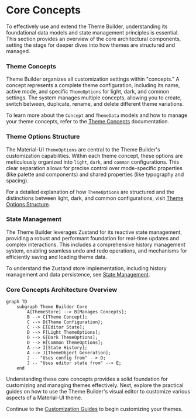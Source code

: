 # Core Concepts

To effectively use and extend the Theme Builder, understanding its foundational data models and state management principles is essential. This section provides an overview of the core architectural components, setting the stage for deeper dives into how themes are structured and managed.

### Theme Concepts

Theme Builder organizes all customization settings within "concepts." A concept represents a complete theme configuration, including its name, active mode, and specific `ThemeOptions` for light, dark, and common settings. The system manages multiple concepts, allowing you to create, switch between, duplicate, rename, and delete different theme variations.

To learn more about the `Concept` and `ThemeData` models and how to manage your theme concepts, refer to the [Theme Concepts](./core-concepts-theme-concepts.md) documentation.

### Theme Options Structure

The Material-UI `ThemeOptions` are central to the Theme Builder's customization capabilities. Within each theme concept, these options are meticulously organized into `light`, `dark`, and `common` configurations. This clear separation allows for precise control over mode-specific properties (like palette and components) and shared properties (like typography and spacing).

For a detailed explanation of how `ThemeOptions` are structured and the distinctions between light, dark, and common configurations, visit [Theme Options Structure](./core-concepts-theme-options-structure.md).

### State Management

The Theme Builder leverages Zustand for its reactive state management, providing a robust and performant foundation for real-time updates and complex interactions. This includes a comprehensive history management system, enabling seamless undo and redo operations, and mechanisms for efficiently saving and loading theme data.

To understand the Zustand store implementation, including history management and data persistence, see [State Management](./core-concepts-state-management.md).

### Core Concepts Architecture Overview

```mermaid
graph TD
    subgraph Theme Builder Core
        A[ThemeStore] --> B[Manages Concepts];
        B --> C[Theme Concept];
        C --> D{Theme Configuration}; 
        C --> E[Editor State];
        D --> F[Light ThemeOptions];
        D --> G[Dark ThemeOptions];
        D --> H[Common ThemeOptions];
        A --> I[State History];
        A --> J[ThemeObject Generation];
        J -- "Uses config from" --> D;
        J -- "Uses editor state from" --> E;
    end
```

Understanding these core concepts provides a solid foundation for customizing and managing themes effectively. Next, explore the practical guides on how to use the Theme Builder's visual editor to customize various aspects of a Material-UI theme.

Continue to the [Customization Guides](./customization-guides.md) to begin customizing your themes.